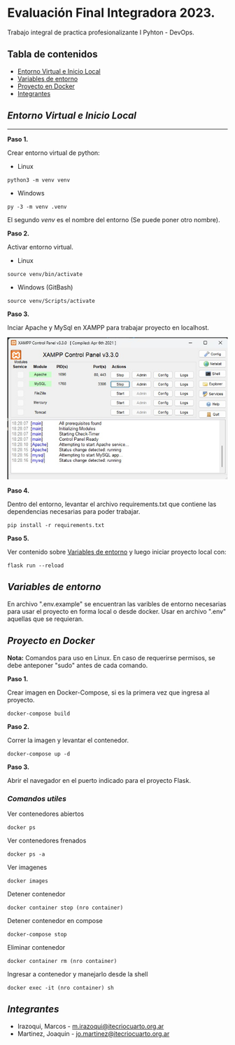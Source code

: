 # Evaluación Final Integradora 2023.
Trabajo integral de practica profesionalizante I Pyhton - DevOps.
## Tabla de contenidos
- [Entorno Virtual e Inicio Local](#entorno-Virtual-e-Inicio-Local)
- [Variables de entorno](#variables-de-entorno)
- [Proyecto en Docker](#proyecto-en-docker)
- [Integrantes](#integrantes)

## *Entorno Virtual e Inicio Local*
***
**Paso 1.**

Crear entorno virtual de python:

* Linux

```
python3 -m venv venv
```

* Windows

```
py -3 -m venv .venv
```


El segundo *venv* es el nombre del entorno (Se puede poner otro nombre).

**Paso 2.**

Activar entorno virtual.

* Linux
```
source venv/bin/activate
```
* Windows (GitBash)
```
source venv/Scripts/activate
```

**Paso 3.**

Inciar Apache y MySql en XAMPP para trabajar proyecto en localhost.

![app.py](img/xampp.jpeg "app.py")

**Paso 4.**

Dentro del entorno, levantar el archivo requirements.txt que contiene las dependencias necesarias para poder trabajar.

```
pip install -r requirements.txt
```
**Paso 5.**

Ver contenido sobre [Variables de entorno](#variables-de-entorno) y luego iniciar proyecto local con:
```
flask run --reload
```
## *Variables de entorno*

En archivo ".env.example" se encuentran las varibles de entorno necesarias para usar el proyecto en forma local o desde docker. Usar en archivo ".env" aquellas que se requieran.

## *Proyecto en Docker*

**Nota:** Comandos para uso en Linux. En caso de requerirse permisos, se debe anteponer "sudo" antes de cada comando.

**Paso 1.**

Crear imagen en Docker-Compose, si es la primera vez que ingresa al proyecto.
```
docker-compose build
```

**Paso 2.**

Correr la imagen y levantar el contenedor. 
```
docker-compose up -d
```

**Paso 3.**

Abrir el navegador en el puerto indicado para el proyecto Flask.


### *Comandos utiles*

Ver contenedores abiertos
```
docker ps
```


Ver contenedores frenados
```
docker ps -a
```

Ver imagenes
```
docker images
```
Detener contenedor
```
docker container stop (nro container)
```
Detener contenedor en compose
```
docker-compose stop
```

Eliminar contenedor
```
docker container rm (nro container)
```
Ingresar a contenedor y manejarlo desde la shell
```
docker exec -it (nro container) sh
```

## *Integrantes*

* Irazoqui, Marcos - m.irazoqui@itecriocuarto.org.ar
* Martinez, Joaquin - jo.martinez@itecriocuarto.org.ar
